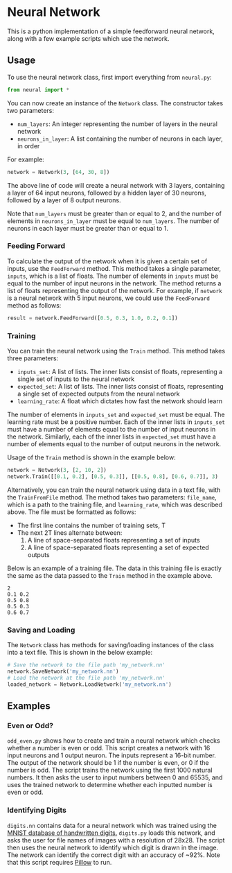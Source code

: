 # Neural Network
This is a python implementation of a simple feedforward neural network, along with a few example scripts which use the network.

## Usage
To use the neural network class, first import everything from `neural.py`:
```python
from neural import *
```
You can now create an instance of the `Network` class.
The constructor takes two parameters:
- `num_layers`: An integer representing the number of layers in the neural network
- `neurons_in_layer`: A list containing the number of neurons in each layer, in order

For example:
```python
network = Network(3, [64, 30, 8])
```
The above line of code will create a neural network with 3 layers, containing a layer of 64 input neurons, followed by a hidden layer of 30 neurons, followed by a layer of 8 output neurons.

Note that `num_layers` must be greater than or equal to 2, and the number of elements in `neurons_in_layer` must be equal to `num_layers`. The number of neurons in each layer must be greater than or equal to 1.

### Feeding Forward
To calculate the output of the network when it is given a certain set of inputs, use the `FeedForward` method.
This method takes a single parameter, `inputs`, which is a list of floats.
The number of elements in `inputs` must be equal to the number of input neurons in the network.
The method returns a list of floats representing the output of the network.
For example, if `network` is a neural network with 5 input neurons, we could use the `FeedForward` method as follows:
```python
result = network.FeedForward([0.5, 0.3, 1.0, 0.2, 0.1])
```

### Training

You can train the neural network using the `Train` method. This method takes three parameters:
- `inputs_set`: A list of lists. The inner lists consist of floats, representing a single set of inputs to the neural network
- `expected_set`: A list of lists. The inner lists consist of floats, representing a single set of expected outputs from the neural network
- `learning_rate`: A float which dictates how fast the network should learn

The number of elements in `inputs_set` and `expected_set` must be equal. The learning rate must be a positive number.
Each of the inner lists in `inputs_set` must have a number of elements equal to the number of input neurons in the network. Similarly, each of the inner lists in `expected_set` must have a number of elements equal to the number of output neurons in the network.

Usage of the `Train` method is shown in the example below:
```python
network = Network(3, [2, 10, 2])
network.Train([[0.1, 0.2], [0.5, 0.3]], [[0.5, 0.8], [0.6, 0.7]], 3)
```

Alternatively, you can train the neural network using data in a text file, with the `TrainFromFile` method.
The method takes two parameters: `file_name`, which is a path to the training file, and `learning_rate`, which was described above.
The file must be formatted as follows:
- The first line contains the number of training sets, T
- The next 2T lines alternate between:
  1. A line of space-separated floats representing a set of inputs
  2. A line of space-separated floats representing a set of expected outputs

Below is an example of a training file.
The data in this training file is exactly the same as the data passed to the `Train` method in the example above.
```
2
0.1 0.2
0.5 0.8
0.5 0.3
0.6 0.7
```

### Saving and Loading

The `Network` class has methods for saving/loading instances of the class into a text file.
This is shown in the below example:
```python
# Save the network to the file path 'my_network.nn'
network.SaveNetwork('my_network.nn')
# Load the network at the file path 'my_network.nn'
loaded_network = Network.LoadNetwork('my_network.nn')
```

## Examples

### Even or Odd?
`odd_even.py` shows how to create and train a neural network which checks whether a number is even or odd.
This script creates a network with 16 input neurons and 1 output neuron.
The inputs represent a 16-bit number. The output of the network should be 1 if the number is even, or 0 if the number is odd.
The script trains the network using the first 1000 natural numbers.
It then asks the user to input numbers between 0 and 65535, and uses the trained network to determine whether each inputted number is even or odd.

### Identifying Digits
`digits.nn` contains data for a neural network which was trained using the [MNIST database of handwritten digits.](http://yann.lecun.com/exdb/mnist/) `digits.py` loads this network, and asks the user for file names of images with a resolution of 28x28. The script then uses the neural network to identify which digit is drawn in the image. The network can identify the correct digit with an accuracy of ~92%. Note that this script requires [Pillow](https://python-pillow.org/) to run.
